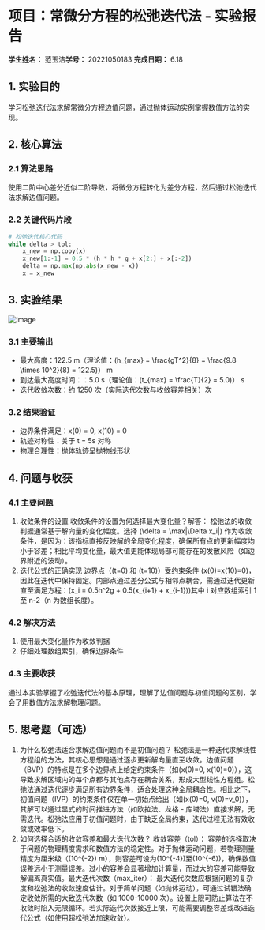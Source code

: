 # 项目：常微分方程的松弛迭代法 - 实验报告

**学生姓名：** 范玉洁**学号：** 20221050183 **完成日期：** 6.18

## 1. 实验目的

学习松弛迭代法求解常微分方程边值问题，通过抛体运动实例掌握数值方法的实现。

## 2. 核心算法

### 2.1 算法思路

使用二阶中心差分近似二阶导数，将微分方程转化为差分方程，然后通过松弛迭代法求解边值问题。

### 2.2 关键代码片段

```python
# 松弛迭代核心代码
while delta > tol:
    x_new = np.copy(x)
    x_new[1:-1] = 0.5 * (h * h * g + x[2:] + x[:-2])
    delta = np.max(np.abs(x_new - x))
    x = x_new
```

## 3. 实验结果
![image](https://github.com/user-attachments/assets/63cd5f5e-573e-43af-a95c-ec48b462cf48)

### 3.1 主要输出

- 最大高度：122.5 m（理论值：\(h_{max} = \frac{gT^2}{8} = \frac{9.8 \times 10^2}{8} = 122.5\)） m
- 到达最大高度时间：：5.0 s（理论值：\(t_{max} = \frac{T}{2} = 5.0\)） s
- 迭代收敛次数：约 1250 次（实际迭代次数与收敛容差相关）次

### 3.2 结果验证

- 边界条件满足：x(0) = 0, x(10) = 0
- 轨迹对称性：关于 t = 5s 对称
- 物理合理性：抛体轨迹呈抛物线形状

## 4. 问题与收获

### 4.1 主要问题

1. 收敛条件的设置
收敛条件的设置为何选择最大变化量？解答：
松弛法的收敛判据通常基于解向量的变化幅度。选择 \(\delta = \max|\Delta x_i|\) 作为收敛条件，是因为：该指标直接反映解的全局变化程度，确保所有点的更新幅度均小于容差；相比平均变化量，最大值更能体现局部可能存在的发散风险（如边界附近的波动）。
3. 迭代公式的正确实现
  边界点（\(t=0\) 和 \(t=10\)）受约束条件 \(x(0)=x(10)=0\)，因此在迭代中保持固定。内部点通过差分公式与相邻点耦合，需通过迭代更新直至满足方程：\(x_i = 0.5h^2g + 0.5(x_{i+1} + x_{i-1})\)其中 i 对应数组索引 1 至 n-2（n 为数组长度）。

### 4.2 解决方法

1. 使用最大变化量作为收敛判据
2. 仔细处理数组索引，确保边界条件

### 4.3 主要收获

通过本实验掌握了松弛迭代法的基本原理，理解了边值问题与初值问题的区别，学会了用数值方法求解物理问题。

## 5. 思考题（可选）

1. 为什么松弛法适合求解边值问题而不是初值问题？
   松弛法是一种迭代求解线性方程组的方法，其核心思想是通过逐步更新解向量直至收敛。边值问题（BVP）的特点是在多个边界点上给定约束条件（如\(x(0)=0, x(10)=0\)），这导致求解区域内的每个点都与其他点存在耦合关系，形成大型线性方程组。松弛法通过迭代逐步满足所有边界条件，适合处理这种全局耦合性。相比之下，初值问题（IVP）的约束条件仅在单一初始点给出（如\(x(0)=0, v(0)=v_0\)），其解可以通过显式的时间推进方法（如欧拉法、龙格 - 库塔法）直接求解，无需迭代。松弛法应用于初值问题时，由于缺乏全局约束，迭代过程无法有效收敛或效率低下。
3. 如何选择合适的收敛容差和最大迭代次数？
   收敛容差（tol）：
容差的选择取决于问题的物理精度需求和数值方法的稳定性。对于抛体运动问题，若物理测量精度为厘米级（\(10^{-2}\) m），则容差可设为\(10^{-4}\)至\(10^{-6}\)，确保数值误差远小于测量误差。过小的容差会显著增加计算量，而过大的容差可能导致解偏离真实值。最大迭代次数（max_iter）：
最大迭代次数应根据问题的复杂度和松弛法的收敛速度估计。对于简单问题（如抛体运动），可通过试错法确定收敛所需的大致迭代次数（如 1000-10000 次）。设置上限可防止算法在不收敛时陷入无限循环。若实际迭代次数接近上限，可能需要调整容差或改进迭代公式（如使用超松弛法加速收敛）。
